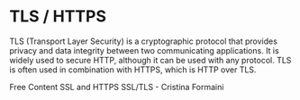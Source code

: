 # TLS / HTTPS

TLS (Transport Layer Security) is a cryptographic protocol that provides privacy and data integrity between two communicating applications. It is widely used to secure HTTP, although it can be used with any protocol. TLS is often used in combination with HTTPS, which is HTTP over TLS.

<ResourceGroupTitle>Free Content</ResourceGroupTitle>
<BadgeLink colorScheme='red' badgeText='Watch' href='https://www.youtube.com/watch?v=S2iBR2ZlZf0'>SSL and HTTPS</BadgeLink>
<BadgeLink colorScheme='red' badgeText='Watch' href='https://www.youtube.com/watch?v=Rp3iZUvXWlM'>SSL/TLS - Cristina Formaini</BadgeLink>
